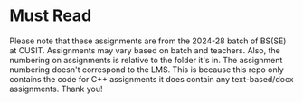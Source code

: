 # Must Read

Please note that these assignments are from the 2024-28 batch of BS(SE) at CUSIT. Assignments may vary based on batch and teachers. Also, the numbering on assignments is relative to the folder it's in. The assignment numbering doesn't correspond to the LMS. This is because this repo only contains the code for C++ assignments it does contain any text-based/docx assignments. Thank you!